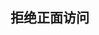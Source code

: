<!--
## lumogroup.github.io
It is a open-source website project which created by LSHT LLC. 
## About LSHT
LSHT LLC. is a local-based orgnaztion.
## Where to find
Please visit 
[ my repository](https://github.com/LUMOGROUP/lumogroup.github.io)
<<<<<<< HEAD
# 王美涵有病，别理她
# 李金觉也一样
-->
## 拒绝正面访问

